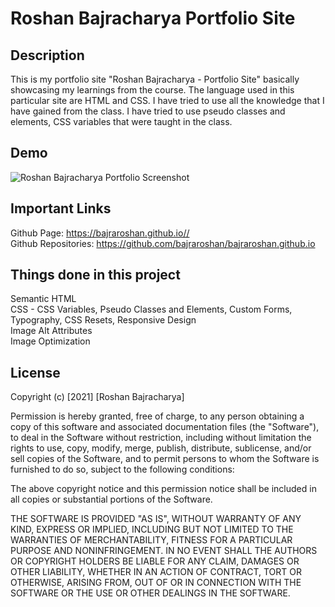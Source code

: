# Roshan Bajracharya Portfolio Site

## Description
This is my portfolio site "Roshan Bajracharya - Portfolio Site" basically showcasing my learnings from the course. The language used in this particular site are HTML and CSS. I have tried to use all the knowledge that I have gained from the class. I have tried to use pseudo classes and elements, CSS variables that were taught in the class.

## Demo
![Roshan Bajracharya Portfolio Screenshot](https://bajraroshan.github.io/assets/images/portfolio-site-screenshot.png)

## Important Links
Github Page: https://bajraroshan.github.io//<br/>
Github Repositories: https://github.com/bajraroshan/bajraroshan.github.io

## Things done in this project
Semantic HTML<br/>
CSS - CSS Variables, Pseudo Classes and Elements, Custom Forms, Typography, CSS Resets, Responsive Design<br/>
Image Alt Attributes<br/>
Image Optimization

## License
Copyright (c) [2021] [Roshan Bajracharya]

Permission is hereby granted, free of charge, to any person obtaining a copy
of this software and associated documentation files (the "Software"), to deal
in the Software without restriction, including without limitation the rights
to use, copy, modify, merge, publish, distribute, sublicense, and/or sell
copies of the Software, and to permit persons to whom the Software is
furnished to do so, subject to the following conditions:

The above copyright notice and this permission notice shall be included in all
copies or substantial portions of the Software.

THE SOFTWARE IS PROVIDED "AS IS", WITHOUT WARRANTY OF ANY KIND, EXPRESS OR
IMPLIED, INCLUDING BUT NOT LIMITED TO THE WARRANTIES OF MERCHANTABILITY,
FITNESS FOR A PARTICULAR PURPOSE AND NONINFRINGEMENT. IN NO EVENT SHALL THE
AUTHORS OR COPYRIGHT HOLDERS BE LIABLE FOR ANY CLAIM, DAMAGES OR OTHER
LIABILITY, WHETHER IN AN ACTION OF CONTRACT, TORT OR OTHERWISE, ARISING FROM,
OUT OF OR IN CONNECTION WITH THE SOFTWARE OR THE USE OR OTHER DEALINGS IN THE
SOFTWARE.
